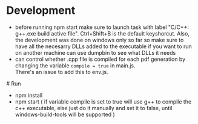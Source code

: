 
  # Development 
  <ul>
  <li>before running npm start make sure to launch task with label "C/C++: g++.exe build active file". Ctrl+Shift+B is the default keyshorcut. Also, the development was done on windows only so far so make sure to have all the necesarry DLLs added to the executable if you want to run on another machine can use dumpbin to  see what DLLs it needs </li>
    <li>can control whether .cpp file is compiled for each pdf generation by changing the variable <code>compile = true</code> in main.js.<br>There's an issue to add this to env.js.</li>
  </ul>
  # Run 
  <ul>
   <li>npm install </li>
    <li>npm start ( if variable compile is set to true will use g++ to compile the c++ executable, else just do it manually and set it to false, until windows-build-tools will be supported ) </li>
  </ul>


